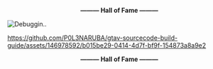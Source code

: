 **<p align="center">——— Hall of Fame ———</p>**
<img src="https://github.com/P0L3NARUBA/.github/assets/146978592/f9da16a1-3854-4ea9-900d-5a490cfc5f36" title="Debuggin.."><br>

https://github.com/P0L3NARUBA/gtav-sourcecode-build-guide/assets/146978592/b015be29-0414-4d7f-bf9f-154873a8a9e2

**<p align="center">——— Hall of Fame ———</p>**

<!-- For those who reading this, dSB3aW4gYm9pLg== -->
